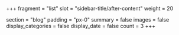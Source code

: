 +++
fragment = "list"
slot = "sidebar-title/after-content"
weight = 20

section = "blog"
padding = "px-0"
summary = false
images = false
display_categories = false
display_date = false
count = 3
+++
